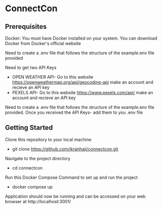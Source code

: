 # ConnectCon

## Prerequisites
Docker: You must have Docker installed on your system. You can download Docker from Docker's official website

Need to create a .env file that follows the structure of the example.env file provided

Need to get two API Keys
- OPEN WEATHER API- Go to this website https://openweathermap.org/api/geocoding-api make an account and recieve an API key
- PEXELS API- Go to this website https://www.pexels.com/api/ make an account and recieve an API key

Need to create a .env file that follows the structure of the example.env file provided. Once you received the API Keys- add them to you .env file

## Getting Started
Clone this repository to your local machine
- git clone https://github.com/ikranhaji/connectcon.git

Navigate to the project directory
- cd connectcon

Run this Docker Compose Command to set up and run the project
- docker compose up

Application should now be running and can be accessed on your web browser at http://localhost:3001/
